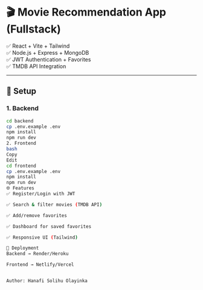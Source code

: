 # 🎬 Movie Recommendation App (Fullstack)

✅ React + Vite + Tailwind  
✅ Node.js + Express + MongoDB  
✅ JWT Authentication + Favorites  
✅ TMDB API Integration  

---

## 🔧 Setup

### 1. Backend
```bash
cd backend
cp .env.example .env
npm install
npm run dev
2. Frontend
bash
Copy
Edit
cd frontend
cp .env.example .env
npm install
npm run dev
🌐 Features
✅ Register/Login with JWT

✅ Search & filter movies (TMDB API)

✅ Add/remove favorites

✅ Dashboard for saved favorites

✅ Responsive UI (Tailwind)

🚀 Deployment
Backend → Render/Heroku

Frontend → Netlify/Vercel


Author: Hanafi Solihu Olayinka
